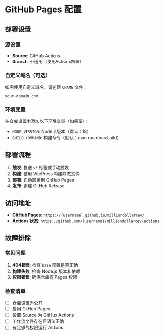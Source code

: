 # GitHub Pages 配置

## 部署设置

### 源设置
- **Source**: GitHub Actions
- **Branch**: 不适用（使用Actions部署）

### 自定义域名（可选）
如需使用自定义域名，请创建 `CNAME` 文件：
```
your-domain.com
```

### 环境变量
在仓库设置中添加以下环境变量（如需要）：
- `NODE_VERSION`: Node.js版本（默认：18）
- `BUILD_COMMAND`: 构建命令（默认：npm run docs:build）

## 部署流程

1. **触发**: 推送 `v*` 标签或手动触发
2. **构建**: 使用 VitePress 构建静态文件
3. **部署**: 自动部署到 GitHub Pages
4. **发布**: 创建 GitHub Release

## 访问地址

- **GitHub Pages**: `https://{username}.github.io/milliondollardev/`
- **Actions 状态**: `https://github.com/{username}/milliondollardev/actions`

## 故障排除

### 常见问题
1. **404错误**: 检查 `base` 配置是否正确
2. **构建失败**: 检查 Node.js 版本和依赖
3. **权限错误**: 确保仓库有 Pages 权限

### 检查清单
- [ ] 仓库设置为公开
- [ ] 启用 GitHub Pages
- [ ] 设置 Source 为 GitHub Actions
- [ ] 工作流文件存在且语法正确
- [ ] 有足够的权限运行 Actions
